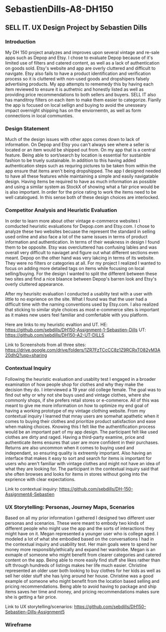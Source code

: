 # SebastienDills-A8-DH150

## SELL IT. UX Design Project by Sebastien Dills
### Introduction
My DH 150 project analyzes and improves upon several vintage and re-sale apps such as Depop and Etsy. I chose to evaluate Depop because of it's limited use of filters and catered content, as well as a lack of authentication on goods sold. Etsy's website and app are overly cluttered and difficult to navigate. Etsy also fails to have a product identification and verification process so it is cluttered with non-used goods and dropshipers falsely advertising products. My app attempts to rememedy this by having each item reviewed to ensure it is authetnic and honestly listed as well as providing price recommendations to both sellers and buyers. SELL IT also has manditroy filters on each item to make them easier to categorize. Fianlly the app is focused on local sellign and buying to avoid the unesseary impact overnight shipping has on the enviornemtn, as well as form connections in local communties. 

### Design Statement
Much of the design issues with other apps comes down to lack of information. On Depop and Etsy you can't always see where a seller is located or an item would be shipped out from. On my app that is a central feature. Being able to sort/search by location is essential for sustainble fashion to be truely sustainable. In addition to this having added authentication steps such as requring pictures to be taken from within the app ensure that items aren't being dropshipped. The app I designed needed to have all these features while maintaining a simple and easily navigatable design. Having items be required to have as much information as possible and using a similar system as StockX of showing what a fair price would be is also important. In order for the price rating to work the items need to be well catalogued. In this sense both of these design choices are interlocked. 

### Competitor Analysis and Heuristic Evaluation
In order to learn more about other vintage e-commerce websites I comducted heuristic evaluations for Depop.com and Etsy.com. I chose to analyze these two websites becuase the represent the standard in selling used online and also face a lot of the same issues in terms of product information and authentication. In terms of their weakness in design I found them to be opposite. Etsy was overcluttered has confusing lables and was overall very difficult to naviaget and figure out what different sections even meant. Depop on the other hand was very lakcing in terms of its website. They were no filters or categories at all. For my project I realized I wanted to focus on adding more detailed tags on items while focusing on local selling/buying. For the design I wanted to split the different between these two sites and find a nice blaance between Depop's barren look and Etsy's overly cluttered appearance. 

After my heurisitc evaluation I conducted a usablity test with a user with little to no exprience on the site. What I found was that the user had a difficult time with the naming conventions used by Etsy.com. I also realized that sticking to similar style choices as most e-commerce sites is important as it makes new users feel familiar and comfertable with you platform. 

Here are links to my heuristic evaltion and UT.
HE: https://github.com/sebdills/DH150-Assignment-1-Sebastien-Dills
UT: https://github.com/sebdills/DH150-A2-UT-DILLS

Link to Screenshots from all three sites: https://drive.google.com/drive/folders/1ZR7FzTCcCC8z1Z9RCRxTO82yM3A20dhQ?usp=sharing

### Contextual Inquiry 
Following the heuristic evaluation and usablity test I engaged in a broader examination of how people shop for clothes and why they make the decision they do. I interviewed a 19 year old college female. The goal was to find out why or why not she buys used and vintage clothes, where she commonly shops, if she prefers retail stores or e-commerce. All of this was meant to give me more information on how to optimize my end goal of having a working prototype of my vintage clothing website. From my contextual inquiry I learned that mnay users are somwhat apathetic when it comes to buying their clothes and prioritize product satisfaction and ease when making choices. Knowing this I felt like the authentification process would be an important part of my app design. The participant felt like used clothes are dirty and raged. Having a third-party examine, price and authenticate items ensures that user are more confident in their purchases. Returns are also uncommon when it comes to buying used and independant, so ensuring quality is extreemly important. Also having an interface that makes it easy to sort and search for items is important for users who aren't familiar with vintage clothes and might not have an idea of what they are looking for. The participant in the contextual inquiry said that she often browses and looks for items in stores without going into the exprience with clear expectations. 

Link to contextual inquiry: https://github.com/sebdills/DH-150-Assignment4-Sebastien

### UX Storytelling: Personas, Journey Maps, Scenarios
Based on all my prior information I gathered I designed two different user personas and scenarios. These were meant to embody two kinds of different people who might use the app and the sorts of interactions they might have on it. Megan represented a younger user who is college aged. I modeled a lot of what she embodied based on the conversations I had in the contextual inquiry and usability test. Her main goals were to spend her money more responsibly/ethically and expand her wardrobe. Megan is an exmaple of someone who might benefit from clearer categories and catered content on the app. Being able to more easily find stuff she likes rather than sift through hundreds of listings makes her life much easier. Christine represented an older user both looking to buy clothes for her kids as well as sell her older stuff she has lying around her house. Christine was a good example of someone who might benefit from the location based selling and pricing recommendations. Being able to avoid having to package and ship items saves her time and money, and pricing recommendations makes sure she is getting a fair price.

Link to UX storytelling/scenarios: https://github.com/sebdills/DH150-Sebastien-Dills-Assignment5

### Wireframe 





